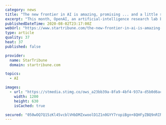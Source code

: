 ```yaml
---
category: news
title: "The new frontier in AI is amazing, promising ... and a little scary."
excerpt: "This month, OpenAI, an artificial-intelligence research lab based in San Francisco, began allowing limited access to a piece of software that is at once amazing, spooky, humbling and more than a little terrifying."
publishedDateTime: 2020-08-02T23:17:00Z
webUrl: "https://www.startribune.com/the-new-frontier-in-ai-is-amazing-promising-and-a-little-scary/571973852/"
type: article
quality: 37
heat: 37
published: false

provider:
  name: StarTribune
  domain: startribune.com

topics:
  - AI

images:
  - url: "https://stmedia.stimg.co/ows_a23bb39a-8fa9-4bf4-937a-d5b0d6accdeb.jpg?h=630&w=1200&fit=crop&bg=999&crop=faces"
    width: 1200
    height: 630
    isCached: true

secured: "050wOQ7Q15zKl45vcblVHbDMZxwoolD1Z1n0GYY7ropiBgn+8QHFyZBQ9nRINpwfMdd8eo0Z734lmwV1ijJ3gboHFME+cu0uhfRH+2KqfXGcITtn6eheH3K4ARWsbRrqsWoJne419d1cRzTJcH6pAU5SeQU5AtveCtlqlCDQpF5qNwAIWT614rF/u/Qts/k9q3ji25r8hnlkJ1u+RptrajjHSNEWlEWz80lXKZfphRfhdTU5MSoP1KzFFjSS0JpBPOSxS0pgssWraF3KJ4RIPS98OeDJUMz+56HvKta20k+47euOajdiZOKefKIdeLM7SfpHFY/iQTo4eEvJcfgwVg==;2kJDJkOxROs/wVyWs8JtSw=="
---
```


